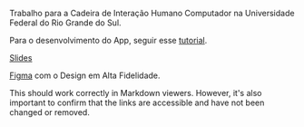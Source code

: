 Trabalho para a Cadeira de Interação Humano Computador na Universidade Federal do Rio Grande do Sul.

Para o desenvolvimento do App, seguir esse [tutorial](https://www.youtube.com/watch?v=1_WXNvK_tjs).

[Slides](https://docs.google.com/presentation/d/1Ky--XwsSiKiwjP34sQW7v2QUojaDu_PFaR3akPhOhgY/edit?usp=sharing)

[Figma](https://www.figma.com/file/onHHQlMnVGvKRmJWy1WJqI/ShareCycle?node-id=0%3A1&mode=dev) com o Design em Alta Fidelidade.

This should work correctly in Markdown viewers. However, it's also important to confirm that the links are accessible and have not been changed or removed.

 
